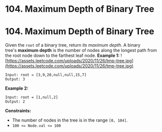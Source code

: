 # 104. Maximum Depth of Binary Tree

# 104. Maximum Depth of Binary Tree
Given the `root` of a binary tree, return *its maximum depth*.
A binary tree's **maximum depth** is the number of nodes along the longest path from the root node down to the farthest leaf node.
**Example 1:**
![https://assets.leetcode.com/uploads/2020/11/26/tmp-tree.jpg](https://assets.leetcode.com/uploads/2020/11/26/tmp-tree.jpg)
```
Input: root = [3,9,20,null,null,15,7]
Output: 3
```
**Example 2:**
```
Input: root = [1,null,2]
Output: 2
```
**Constraints:**
- The number of nodes in the tree is in the range `[0, 104]`.
- `100 <= Node.val <= 100`
